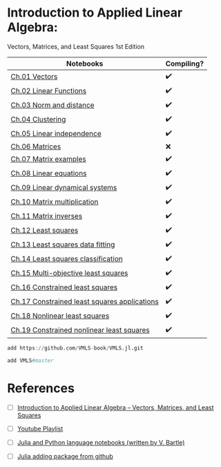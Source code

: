 # Introduction to Applied Linear Algebra: 

Vectors, Matrices, and Least Squares 1st Edition



| Notebooks | Compiling? |
|-|-|
| [Ch.01 Vectors](VMLS%20Julia%2C%20Ch.01%20Vectors.ipynb) | :heavy_check_mark: |
| [Ch.02 Linear Functions](VMLS%20Julia%2C%20Ch.02%20Linear%20Functions.ipynb) | :heavy_check_mark: |
| [Ch.03 Norm and distance](VMLS%20Julia%2C%20Ch.03%20Norm%20and%20distance.ipynb) | :heavy_check_mark: |
| [Ch.04 Clustering](VMLS%20Julia%2C%20Ch.04%20Clustering.ipynb) | :heavy_check_mark: |
| [Ch.05 Linear independence](VMLS%20Julia%2C%20Ch.05%20Linear%20independence.ipynb) | :heavy_check_mark: |
| [Ch.06 Matrices](VMLS%20Julia%2C%20Ch.06%20Matrices.ipynb) | :x: |
| [Ch.07 Matrix examples](VMLS%20Julia%2C%20Ch.07%20Matrix%20examples.ipynb) | :heavy_check_mark: |
| [Ch.08 Linear equations](VMLS%20Julia%2C%20Ch.08%20Linear%20equations.ipynb) | :heavy_check_mark: |
| [Ch.09 Linear dynamical systems](VMLS%20Julia%2C%20Ch.09%20Linear%20dynamical%20systems.ipynb) | :heavy_check_mark: |
| [Ch.10 Matrix multiplication](VMLS%20Julia%2C%20Ch.10%20Matrix%20multiplication.ipynb) | :heavy_check_mark: |
| [Ch.11 Matrix inverses](VMLS%20Julia%2C%20Ch.11%20Matrix%20inverses.ipynb) | :heavy_check_mark: |
| [Ch.12 Least squares](VMLS%20Julia%2C%20Ch.12%20Least%20squares.ipynb) | :heavy_check_mark: |
| [Ch.13 Least squares data fitting](VMLS%20Julia%2C%20Ch.13%20Least%20squares%20data%20fitting.ipynb) | :heavy_check_mark: |
| [Ch.14 Least squares classification](VMLS%20Julia%2C%20Ch.14%20Least%20squares%20classification.ipynb) | :heavy_check_mark: |
| [Ch.15 Multi-objective least squares](VMLS%20Julia%2C%20Ch.15%20Multi-objective%20least%20squares.ipynb) | :heavy_check_mark: |
| [Ch.16 Constrained least squares](VMLS%20Julia%2C%20Ch.16%20Constrained%20least%20squares.ipynb) | :heavy_check_mark: |
| [Ch.17 Constrained least squares applications](VMLS%20Julia%2C%20Ch.17%20Constrained%20least%20squares%20applications.ipynb) | :heavy_check_mark: |
| [Ch.18 Nonlinear least squares](VMLS%20Julia%2C%20Ch.18%20Nonlinear%20least%20squares.ipynb) | :heavy_check_mark: |
| [Ch.19 Constrained nonlinear least squares](VMLS%20Julia%2C%20Ch.19%20Constrained%20nonlinear%20least%20squares.ipynb) | :heavy_check_mark: |

```Julia
add https://github.com/VMLS-book/VMLS.jl.git
```

```Julia
add VMLS#master
```




# References

- [ ] [Introduction to Applied Linear Algebra – Vectors, Matrices, and Least Squares](https://web.stanford.edu/~boyd/vmls/)
- [ ] [Youtube Playlist](https://youtube.com/playlist?list=PLoROMvodv4rMz-WbFQtNUsUElIh2cPmN9&feature=shared)
- [ ] [Julia and Python language notebooks (written by V. Bartle)](https://github.com/vbartle/VMLS-Companions)
- [ ] [Julia adding package from github](https://stackoverflow.com/questions/65914480/julia-adding-package-from-github)


